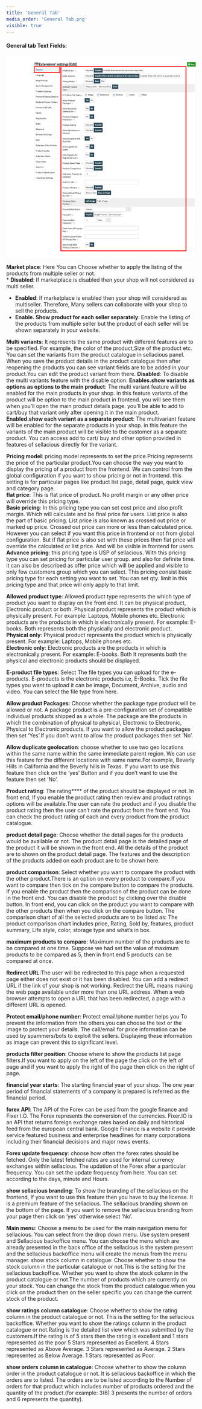 ```yaml
---
title: 'General Tab'
media_order: 'General Tab.png'
visible: true
---
```


#### **General tab Text Fields:**

![](General%20Tab.png)

**Market place**: Here You can Choose whether to apply the listing of the products from multiple seller or not.<br> * **Disabled**: If marketplace is disabled then your shop will not considered as multi seller.<br>
* **Enabled**: If marketplace is enabled then your shop will considered as multiseller. Therefore, Many sellers can collaborate with your shop to sell the products.<br>
* **Enable. Show product for each seller separately**: Enable the listing of the products from multiple seller but the product of each seller will be shown separately in your website.

**Multi variants**: It represents the same product with different features are to be specified. For example, the color of the product,Size of the product etc. You can set the variants from the product catalogue in sellacious panel. When you save the product details in the product catalogue then after reopening the products you can see variant fields are to be added in your product.You can edit the product variant from there.
**Disabled**:  To disable the multi variants feature with the disable option.
**Enables.show variants as options as options to the main product**: The multi variant feature will be enabled for the main products in your shop. in this feature variants of the product will be option to the main product in frontend. you will see them when you’ll open the main product details page. you’ll be able to add to cart/buy that variant only after opening it in the main product.
**Enabled.show each variant as a separate product**:  The multivariant feature will be enabled for the separate products in your shop. in this feature the variants of the main product will be visible to the customer as a separate product. You can access add to cart/ buy and other option provided in features of sellacious directly for the variant. 

**Pricing model**: pricing model represents to set the price.Pricing represents the price of the particular product.You can choose the way you want to display the pricing of a product from the frontend. We can control from  the global configuration if you want to show pricing or not in frontend. this setting is for particular pages like product list page, detail page, quick view and category page. 
<br>**flat price**: This is flat price of product. No profit margin or any other price will override this pricing type.
<br>**Basic pricing**: In this pricing type you can set cost price and also profit margin. Which will calculate and be final price for users. List price is also the part of basic pricing. List price is also known as crossed out price or marked up price. Crossed out price can more or less than calculated price. However you can select if you want this price in frontend or not from global configuration. 
But if flat price is also set with these prices then flat price will override the calculated or list price. And will be visible in frontend for users. 
<br>**Advance pricing**: this pricing type is USP of sellacious. With this pricing type you can set pricing for particular user group. and also for definite time. it can also be described as offer price which will be applied and visible to only few customers group which you can select. This pricing consist basic pricing type for each setting you want to set. You can set qty. limit in this pricing type and that price will only apply to that limit. 

**Allowed product type**: Allowed product type represents the which type of product you want to display on the front end. It can be physical product, Electronic product or both. Physical product represents the product which is physically present. For example: Laptops, Mobile phones etc. Electronic products are the products in which is electronically present. For example: E-books. Both represents both the physically and electronic product.
<br>**Physical only**: Physical product represents the product which is physically present. For example: Laptops, Mobile phones etc. 
<br>**Electronic only**:  Electronic products are the products in which is electronically present. For example: E-books. 
Both It represents both the physical and electronic products should be displayed.

**E-product file types**: Select The file types you can upload for the e-products. E-products is the electronic products i.e, E-Books. Tick the file types you want to upload it can be image, Document, Archive, audio and video. You can select the file type from here.

**Allow product Packages**:  Choose whether the package type product will be allowed or not. A package product is a pre-configuration set of compatible individual products shipped as a whole. The package are the products in which the combination of physical to physical, Electronic to Electronic, Physical to Electronic products. If you want to allow the product packages then set ‘Yes’.If you don’t want to allow the product packages then set ‘No’.

**Allow duplicate geolocation**: choose whether to use two geo locations within the same name within the same immediate parent region. We can use this feature for the different locations with same name.For example, Beverly Hills in California and the Beverly hills in Texas. If you want to use this feature then click on the ‘yes’ Button and if you don’t want to use the feature then set ‘No’. 

**Product rating**: The rating**** of the product should be displayed or not. In front end, If you enable the product rating then review and product ratings options will be available.The user can rate the product and if you disable the product rating then the user can’t rate the product from the front end. You can check the product rating of each and every product from the product catalogue.

**product detail page**: Choose whether the detail pages for the products would be available or not. The product detail page is the detailed page of the product it will be shown in the front end. All the details of the product are to shown on the product detail page. The features and the description of the products added on each product are to be shown here.

**product comparison**: Select whether you want to compare the product with the other product.There is an option on every product to compare.If you want to compare then tick on the compare button to compare the products. If you enable the product then the comparison of the product can be done in the front end. You can disable the product by clicking over the disable button. In front end, you can click on the product you want to compare with the other products then when you click on the compare button. The comparison chart of all the selected products are to be listed as: The product comparison chart includes price, Rating, Sold by, features, product summary, Life style, color, storage type and what’s in box.

**maximum products to compare**: Maximum number of the products are to be compared at one time. Suppose we had set the value of maximum products to be compared as 5, then in front end 5 products can be compared at once.

**Redirect URL**:The user  will be redirected to this page when a requested page either does not exist or it has been disabled. You can add a redirect URL if the link of your shop is not working. Redirect the URL means making the web page available under more than one URL address. When a web browser attempts to open a URL that has been redirected, a page with a different URL is opened.

**Protect email/phone number**: Protect email/phone number helps you To prevent the information from the others.you can choose the text or the image to protect your details. The call/email for price information can be used by spammers/bots to exploit the sellers. Displaying these information as image can prevent this to significant level.

**products filter position**: Choose where to show the products list page filters.If you want to apply on the left of the page the click on the left of page and if you want to apply the right of the page then click on the right of page.

**financial year starts**: The starting financial year of your shop. The one year period of financial statements of a company is prepared is referred as the financial period.

**forex API**: The API of the Forex can be used from  the google finance and Fixer I.O. The Forex represents the conversion of the currencies. Fixer.IO is an API that returns foreign exchange rates based on daily and historical feed from the european central bank. Google Finance is a website it provide service featured business and enterprise headlines for many corporations including their financial decisions and major news events.

**Forex update frequency**: choose how often the forex rates should be fetched. Only the latest fetched rates are used for internal currency exchanges within sellacious. The updation of the Forex after a particular frequency. You can set the update frequency from here. You can set according to the days, minute and Hours.

**show sellacious branding**: To show the branding of the sellacious on the frontend, If you want to use this feature then you have to buy the license. It is a premium feature of the sellacious. The sellacious branding shown on the bottom of the page. If you want to remove the sellacious branding from your page then click on ‘yes’ otherwise select ‘No’.

**Main menu**: Choose a menu to be used for the main navigation menu for sellacious. You can select from the drop down menu. Use system present and Sellacious backoffice menu. You can choose the menu which are already presented in the back office of the sellacious is the system present and the sellacious backoffice menu will create the menus from the menu manager.
show stock column in catalogue: Choose whether to show the stock column in the particular catalogue or not.This is the setting for the sellacious backoffice. Whether you want to show the stock column in the product catalogue or not.The number of products which are currently on your stock. You can change the stock from the product catalogue.when you click on the product then on the seller specific you can change the current stock of the product.

**show ratings column catalogue**: Choose whether to show the rating column in the product catalogue or not. This is the setting for the sellacious backoffice. Whether you want to show the ratings column in the product catalogue or not.Rating is the detailed list view which was submitted by the customers.If the rating is of 5 stars then the rating is excellent and 1 stars represented as the poor
 5 Stars represented as Excellent.
 4 Stars represented as Above Average.
 3 Stars represented as Average.
 2 Stars represented as Below Average.
 1 Stars represented as Poor.
 
**show orders column in catalogue**: Choose whether to show the column order in the product catalogue or not. It is sellacious backoffice in which the orders are to listed. The orders are to be listed according to the Number of orders for that product which includes number of products ordered and the quantity of the product.(for example: 3(6) 3 presents the number of orders and 6 represents the quantity).

